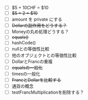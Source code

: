 - [ ] $5 + 10CHF = $10
- [ ] ~~$5 * 2 = $10~~
- [ ] amount を private にする
- [ ] ~~Dollarの副作用をどうする？~~
- [ ] Moneyの丸め処理どうする？
- [ ] ~~equals()~~
- [ ] hashCode()
- [ ] nullとの等価性比較
- [ ] 他のオブジェクトとの等価性比較
- [ ] DollarとFrancの重複
- [ ] ~~equalsの一般化~~
- [ ] timesの一般化
- [ ] ~~FrancとDollarを比較する~~
- [ ] 通貨の概念
- [ ] testFrancMultiplicationを削除する？